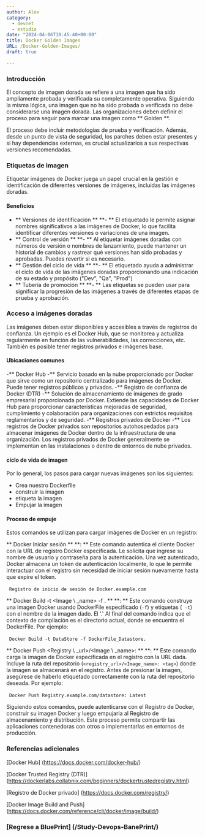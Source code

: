 ```yaml
---
author: Alex
category:
  - devnet
  - estudio
date: "2024-04-06T10:45:40+00:00"
title: Docker Golden Images
URL: /Docker-Golden-Images/
draft: true

---
```

### Introducción

El concepto de imagen dorada se refiere a una imagen que ha sido ampliamente probada y verificada su completamente operativa. Siguiendo la misma lógica, una imagen que no ha sido probada o verificada no debe considerarse una imagen dorada. Las organizaciones deben definir el proceso para seguir para marcar una imagen como ** Golden **.

El proceso debe incluir metodologías de prueba y verificación. Además, desde un punto de vista de seguridad, los parches deben estar presentes y si hay dependencias externas, es crucial actualizarlos a sus respectivas versiones recomendadas.

### Etiquetas de imagen

Etiquetar imágenes de Docker juega un papel crucial en la gestión e identificación de diferentes versiones de imágenes, incluidas las imágenes doradas.

#### Beneficios

- ** Versiones de identificación ** **- ** El etiquetado le permite asignar nombres significativos a las imágenes de Docker, lo que facilita identificar diferentes versiones o variaciones de una imagen.
- ** Control de versión ** **- ** Al etiquetar imágenes doradas con números de versión o nombres de lanzamiento, puede mantener un historial de cambios y rastrear qué versiones han sido probadas y aprobadas. Puedes revertir si es necesario.
- ** Gestión del ciclo de vida ** **- ** El etiquetado ayuda a administrar el ciclo de vida de las imágenes doradas proporcionando una indicación de su estado y propósito ("Dev", "Qa", "Prod")
- ** Tubería de promoción ** **- ** Las etiquetas se pueden usar para significar la progresión de las imágenes a través de diferentes etapas de prueba y aprobación.

### Acceso a imágenes doradas

Las imágenes deben estar disponibles y accesibles a través de registros de confianza. Un ejemplo es el Docker Hub, que se monitorea y actualiza regularmente en función de las vulnerabilidades, las correcciones, etc. También es posible tener registros privados e imágenes base.

#### Ubicaciones comunes

-** Docker Hub -** Servicio basado en la nube proporcionado por Docker que sirve como un repositorio centralizado para imágenes de Docker. Puede tener registros públicos y privados.
-** Registro de confianza de Docker (DTR) -** Solución de almacenamiento de imágenes de grado empresarial proporcionada por Docker. Extiende las capacidades de Docker Hub para proporcionar características mejoradas de seguridad, cumplimiento y colaboración para organizaciones con estrictos requisitos reglamentarios y de seguridad.
-** Registros privados de Docker -** Los registros de Docker privados son repositorios autohospedados para almacenar imágenes de Docker dentro de la infraestructura de una organización. Los registros privados de Docker generalmente se implementan en las instalaciones o dentro de entornos de nube privados.

#### ciclo de vida de imagen

Por lo general, los pasos para cargar nuevas imágenes son los siguientes:

- Crea nuestro Dockerfile
- construir la imagen
- etiqueta la imagen
- Empujar la imagen

#### Proceso de empuje

Estos comandos se utilizan para cargar imágenes de Docker en un registro:

** Docker Iniciar sesión <URL> ** **: ** Este comando autentica el cliente Docker con la URL de registro Docker especificada. Le solicita que ingrese su nombre de usuario y contraseña para la autenticación. Una vez autenticado, Docker almacena un token de autenticación localmente, lo que le permite interactuar con el registro sin necesidad de iniciar sesión nuevamente hasta que expire el token.

`` `` ``
Registro de inicio de sesión de Docker.example.com
`` `` ``

** Docker Build -t <Image \ _name> -f <Dockerfile>. ** **: ** Este comando construye una imagen Docker usando DockerFile especificado (`-f`) y etiquetas (` -t`) con el nombre de la imagen dado. El '.' Al final del comando indica que el contexto de compilación es el directorio actual, donde se encuentra el DockerFile. Por ejemplo:

`` `` ``
Docker Build -t DataStore -f DockerFile_Datastore.
`` `` ``

** Docker Push <Registry \ _url>/<Image \ _name>: <tag> ** **: ** Este comando carga la imagen de Docker especificada en el registro con la URL dada. Incluye la ruta del repositorio (`<registry_url>/<Image_name>: <tag>`) donde la imagen se almacenará en el registro. Antes de presionar la imagen, asegúrese de haberlo etiquetado correctamente con la ruta del repositorio deseada. Por ejemplo:

`` `` ``
Docker Push Registry.example.com/datastore: Latest
`` `` ``

Siguiendo estos comandos, puede autenticarse con el Registro de Docker, construir su imagen Docker y luego empujarla al Registro de almacenamiento y distribución. Este proceso permite compartir las aplicaciones contenedoras con otros o implementarlas en entornos de producción.

### Referencias adicionales

[Docker Hub] (https://docs.docker.com/docker-hub/)

[Docker Trusted Registry (DTR)] (https://dockerlabs.collabnix.com/beginners/dockertrustedregistry.html)

[Registro de Docker privado] (https://docs.docker.com/registry/)

[Docker Image Build and Push] (https://docs.docker.com/reference/cli/docker/image/build/)

### [Regrese a BluePrint] (/Study-Devops-BanePrint/)